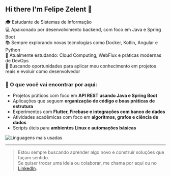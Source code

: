 ## Hi there I'm Felipe Zelent 👋

🎓 Estudante de Sistemas de Informação  
💻 Apaixonado por desenvolvimento backend, com foco em Java e Spring Boot  
📚 Sempre explorando novas tecnologias como Docker, Kotlin, Angular e Python  
🌱 Atualmente estudando: Cloud Computing, WebFlux e práticas modernas de DevOps  
🚀 Buscando oportunidades para aplicar meu conhecimento em projetos reais e evoluir como desenvolvedor

### 💼 O que você vai encontrar por aqui:
- Projetos práticos com foco em **API REST usando Java e Spring Boot**
- Aplicações que seguem **organização de código e boas práticas de estrutura**
- Experimentos com **Flutter, Firebase e integrações com banco de dados**
- Atividades acadêmicas com foco em **algoritmos, grafos e ciência de dados**
- Scripts úteis para **ambientes Linux e automações básicas**

![Linguagens mais usadas](https://github-readme-stats.vercel.app/api/top-langs/?username=FelipeZelent&layout=compact&theme=dracula)

---

> Estou sempre buscando aprender algo novo e construir soluções que façam sentido.  
Se quiser trocar uma ideia ou colaborar, me chama por aqui ou no [LinkedIn](https://www.linkedin.com/in/felipepzelent/).

